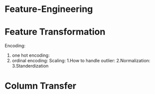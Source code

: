 # Feature-Engineering

# Feature Transformation
Encoding:
1. one hot encoding:
2. ordinal encoding:
Scaling:
1.How to handle outlier:
2.Normalization:
3.Standerdization

# Column Transfer
